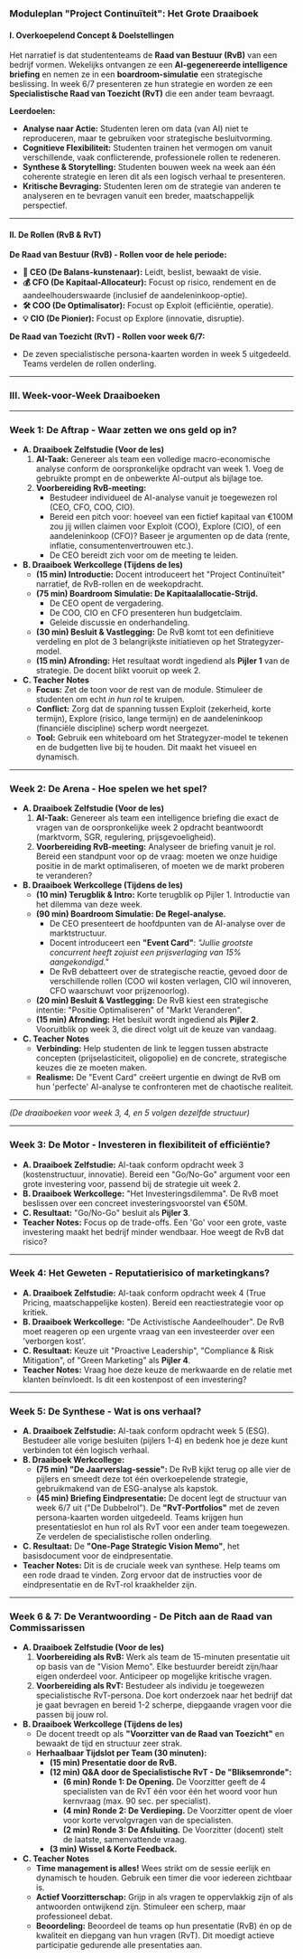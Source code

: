 ### **Moduleplan "Project Continuïteit": Het Grote Draaiboek**

#### **I. Overkoepelend Concept & Doelstellingen**

Het narratief is dat studententeams de **Raad van Bestuur (RvB)** van een bedrijf vormen. Wekelijks ontvangen ze een **AI-gegenereerde intelligence briefing** en nemen ze in een **boardroom-simulatie** een strategische beslissing. In week 6/7 presenteren ze hun strategie en worden ze een **Specialistische Raad van Toezicht (RvT)** die een ander team bevraagt.

**Leerdoelen:**

* **Analyse naar Actie:** Studenten leren om data (van AI) niet te reproduceren, maar te gebruiken voor strategische besluitvorming.  
* **Cognitieve Flexibiliteit:** Studenten trainen het vermogen om vanuit verschillende, vaak conflicterende, professionele rollen te redeneren.  
* **Synthese & Storytelling:** Studenten bouwen week na week aan één coherente strategie en leren dit als een logisch verhaal te presenteren.  
* **Kritische Bevraging:** Studenten leren om de strategie van anderen te analyseren en te bevragen vanuit een breder, maatschappelijk perspectief.

---

#### **II. De Rollen (RvB & RvT)**

**De Raad van Bestuur (RvB) \- Rollen voor de hele periode:**

* **👤 CEO (De Balans-kunstenaar):** Leidt, beslist, bewaakt de visie.  
* **💰 CFO (De Kapitaal-Allocateur):** Focust op risico, rendement en de aandeelhouderswaarde (inclusief de aandeleninkoop-optie).  
* **🛠️ COO (De Optimalisator):** Focust op Exploit (efficiëntie, operatie).  
* **💡 CIO (De Pionier):** Focust op Explore (innovatie, disruptie).

**De Raad van Toezicht (RvT) \- Rollen voor week 6/7:**

* De zeven specialistische persona-kaarten worden in week 5 uitgedeeld. Teams verdelen de rollen onderling.

---

### **III. Week-voor-Week Draaiboeken**

---

### **Week 1: De Aftrap \- Waar zetten we ons geld op in?**

* **A. Draaiboek Zelfstudie (Voor de les)**  
  1. **AI-Taak:** Genereer als team een volledige macro-economische analyse conform de oorspronkelijke opdracht van week 1\. Voeg de gebruikte prompt en de onbewerkte AI-output als bijlage toe.  
  2. **Voorbereiding RvB-meeting:**  
     * Bestudeer individueel de AI-analyse vanuit je toegewezen rol (CEO, CFO, COO, CIO).  
     * Bereid een pitch voor: hoeveel van een fictief kapitaal van €100M zou jij willen claimen voor Exploit (COO), Explore (CIO), of een aandeleninkoop (CFO)? Baseer je argumenten op de data (rente, inflatie, consumentenvertrouwen etc.).  
     * De CEO bereidt zich voor om de meeting te leiden.  
* **B. Draaiboek Werkcollege (Tijdens de les)**  
  * **(15 min) Introductie:** Docent introduceert het "Project Continuïteit" narratief, de RvB-rollen en de weekopdracht.  
  * **(75 min) Boardroom Simulatie: De Kapitaalallocatie-Strijd.**  
    * De CEO opent de vergadering.  
    * De COO, CIO en CFO presenteren hun budgetclaim.  
    * Geleide discussie en onderhandeling.  
  * **(30 min) Besluit & Vastlegging:** De RvB komt tot een definitieve verdeling en plot de 3 belangrijkste initiatieven op het Strategyzer-model.  
  * **(15 min) Afronding:** Het resultaat wordt ingediend als **Pijler 1** van de strategie. De docent blikt vooruit op week 2\.  
* **C. Teacher Notes**  
  * **Focus:** Zet de toon voor de rest van de module. Stimuleer de studenten om echt *in hun rol* te kruipen.  
  * **Conflict:** Zorg dat de spanning tussen Exploit (zekerheid, korte termijn), Explore (risico, lange termijn) en de aandeleninkoop (financiële discipline) scherp wordt neergezet.  
  * **Tool:** Gebruik een whiteboard om het Strategyzer-model te tekenen en de budgetten live bij te houden. Dit maakt het visueel en dynamisch.

---

### **Week 2: De Arena \- Hoe spelen we het spel?**

* **A. Draaiboek Zelfstudie (Voor de les)**  
  1. **AI-Taak:** Genereer als team een intelligence briefing die exact de vragen van de oorspronkelijke week 2 opdracht beantwoordt (marktvorm, SGR, regulering, prijsgevoeligheid).  
  2. **Voorbereiding RvB-meeting:** Analyseer de briefing vanuit je rol. Bereid een standpunt voor op de vraag: moeten we onze huidige positie in de markt optimaliseren, of moeten we de markt proberen te veranderen?  
* **B. Draaiboek Werkcollege (Tijdens de les)**  
  * **(10 min) Terugblik & Intro:** Korte terugblik op Pijler 1\. Introductie van het dilemma van deze week.  
  * **(90 min) Boardroom Simulatie: De Regel-analyse.**  
    * De CEO presenteert de hoofdpunten van de AI-analyse over de marktstructuur.  
    * Docent introduceert een **"Event Card"**: *"Jullie grootste concurrent heeft zojuist een prijsverlaging van 15% aangekondigd."*  
    * De RvB debatteert over de strategische reactie, gevoed door de verschillende rollen (COO wil kosten verlagen, CIO wil innoveren, CFO waarschuwt voor prijzenoorlog).  
  * **(20 min) Besluit & Vastlegging:** De RvB kiest een strategische intentie: "Positie Optimaliseren" of "Markt Veranderen".  
  * **(15 min) Afronding:** Het besluit wordt ingediend als **Pijler 2**. Vooruitblik op week 3, die direct volgt uit de keuze van vandaag.  
* **C. Teacher Notes**  
  * **Verbinding:** Help studenten de link te leggen tussen abstracte concepten (prijselasticiteit, oligopolie) en de concrete, strategische keuzes die ze moeten maken.  
  * **Realisme:** De "Event Card" creëert urgentie en dwingt de RvB om hun 'perfecte' AI-analyse te confronteren met de chaotische realiteit.

---

*(De draaiboeken voor week 3, 4, en 5 volgen dezelfde structuur)*

---

### **Week 3: De Motor \- Investeren in flexibiliteit of efficiëntie?**

* **A. Draaiboek Zelfstudie:** AI-taak conform opdracht week 3 (kostenstructuur, innovatie). Bereid een "Go/No-Go" argument voor een grote investering voor, passend bij de strategie uit week 2\.  
* **B. Draaiboek Werkcollege:** "Het Investeringsdilemma". De RvB moet beslissen over een concreet investeringsvoorstel van €50M.  
* **C. Resultaat:** "Go/No-Go" besluit als **Pijler 3**.  
* **Teacher Notes:** Focus op de trade-offs. Een 'Go' voor een grote, vaste investering maakt het bedrijf minder wendbaar. Hoe weegt de RvB dat risico?

---

### **Week 4: Het Geweten \- Reputatierisico of marketingkans?**

* **A. Draaiboek Zelfstudie:** AI-taak conform opdracht week 4 (True Pricing, maatschappelijke kosten). Bereid een reactiestrategie voor op kritiek.  
* **B. Draaiboek Werkcollege:** "De Activistische Aandeelhouder". De RvB moet reageren op een urgente vraag van een investeerder over een 'verborgen kost'.  
* **C. Resultaat:** Keuze uit "Proactive Leadership", "Compliance & Risk Mitigation", of "Green Marketing" als **Pijler 4**.  
* **Teacher Notes:** Vraag hoe deze keuze de merkwaarde en de relatie met klanten beïnvloedt. Is dit een kostenpost of een investering?

---

### **Week 5: De Synthese \- Wat is ons verhaal?**

* **A. Draaiboek Zelfstudie:** AI-taak conform opdracht week 5 (ESG). Bestudeer alle vorige besluiten (pijlers 1-4) en bedenk hoe je deze kunt verbinden tot één logisch verhaal.  
* **B. Draaiboek Werkcollege:**  
  * **(75 min) "De Jaarverslag-sessie":** De RvB kijkt terug op alle vier de pijlers en smeedt deze tot één overkoepelende strategie, gebruikmakend van de ESG-analyse als kapstok.  
  * **(45 min) Briefing Eindpresentatie:** De docent legt de structuur van week 6/7 uit ("De Dubbelrol"). De **"RvT-Portfolios"** met de zeven persona-kaarten worden uitgedeeld. Teams krijgen hun presentatieslot en hun rol als RvT voor een ander team toegewezen. Ze verdelen de specialistische rollen onderling.  
* **C. Resultaat:** De **"One-Page Strategic Vision Memo"**, het basisdocument voor de eindpresentatie.  
* **Teacher Notes:** Dit is de cruciale week van synthese. Help teams om een rode draad te vinden. Zorg ervoor dat de instructies voor de eindpresentatie en de RvT-rol kraakhelder zijn.

---

### **Week 6 & 7: De Verantwoording \- De Pitch aan de Raad van Commissarissen**

* **A. Draaiboek Zelfstudie (Voor de les)**  
  1. **Voorbereiding als RvB:** Werk als team de 15-minuten presentatie uit op basis van de "Vision Memo". Elke bestuurder bereidt zijn/haar eigen onderdeel voor. Anticipeer op mogelijke kritische vragen.  
  2. **Voorbereiding als RvT:** Bestudeer als individu je toegewezen specialistische RvT-persona. Doe kort onderzoek naar het bedrijf dat je gaat bevragen en bereid 1-2 scherpe, diepgaande vragen voor die passen bij jouw rol.  
* **B. Draaiboek Werkcollege (Tijdens de les)**  
  * De docent treedt op als **"Voorzitter van de Raad van Toezicht"** en bewaakt de tijd en structuur zeer strak.  
  * **Herhaalbaar Tijdslot per Team (30 minuten):**  
    * **(15 min) Presentatie door de RvB.**  
    * **(12 min) Q\&A door de Specialistische RvT \- De "Bliksemronde":**  
      * **(6 min) Ronde 1: De Opening.** De Voorzitter geeft de 4 specialisten van de RvT één voor één het woord voor hun kernvraag (max. 90 sec. per specialist).  
      * **(4 min) Ronde 2: De Verdieping.** De Voorzitter opent de vloer voor korte vervolgvragen van de specialisten.  
      * **(2 min) Ronde 3: De Afsluiting.** De Voorzitter (docent) stelt de laatste, samenvattende vraag.  
    * **(3 min) Wissel & Korte Feedback.**  
* **C. Teacher Notes**  
  * **Time management is alles\!** Wees strikt om de sessie eerlijk en dynamisch te houden. Gebruik een timer die voor iedereen zichtbaar is.  
  * **Actief Voorzitterschap:** Grijp in als vragen te oppervlakkig zijn of als antwoorden ontwijkend zijn. Stimuleer een scherp, maar professioneel debat.  
  * **Beoordeling:** Beoordeel de teams op hun presentatie (RvB) én op de kwaliteit en diepgang van hun vragen (RvT). Dit moedigt actieve participatie gedurende alle presentaties aan.